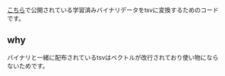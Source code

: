 [こちら](https://github.com/Kyubyong/wordvectors)で公開されている学習済みバイナリデータをtsvに変換するためのコードです。

## why

バイナリと一緒に配布されているtsvはベクトルが改行されており使い物にならないためです。
